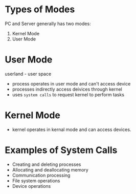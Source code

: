 # Types of Modes

PC and Server generally has two modes:
  
  1. Kernel Mode
  2. User Mode

# User Mode

userland - user space

- process operates in user mode and can't access device
- processes indirectly access deivices through kernel
- uses ```system calls``` to request kernel to perform tasks

# Kernel Mode

- kernel operates in kernal mode and can access devices.

# Examples of System Calls

- Creating and deleting processes
- Allocating and deallocating memory
- Communication processing
- File system operations
- Device operations

